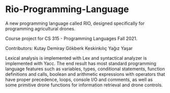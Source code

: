 # Rio-Programming-Language
A new programming language called RIO, designed specifically for programming agricultural drones.

Course project for CS 315 - Programming Languages Fall 2021.

Contributors:
Kutay Demiray
Gökberk Keskinkılıç
Yağız Yaşar

Lexical analysis is implemented with Lex and syntactical analyzer is implemented with Yacc. The end result has most standard programming language features such as variables, types, conditional statements, function definitions and calls, boolean and arithmetic expressions with operators that have proper precedence, loops, console I/O and comments, as well as some primitive drone functions for information retrieval and drone controls.
